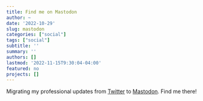 ```yaml
---
title: Find me on Mastodon
author: ~
date: '2022-10-29'
slug: mastodon
categories: ["social"]
tags: ["social"]
subtitle: ''
summary: ''
authors: []
lastmod: '2022-11-15T9:30:04-04:00'
featured: no
projects: []
---
```


Migrating my professional updates from [Twitter](https://twitter.com/idblr) to <a rel="me" href="https://mastodon.social/@idblr">Mastodon</a>. Find me there!
